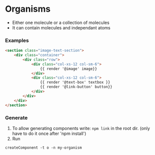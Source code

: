 # Organisms
* Either one molecule or a collection of molecules
* It can contain molecules and independant atoms

### Examples
```html
<section class="image-text-section">
    <div class="container">
        <div class="row">
            <div class="col-xs-12 col-sm-6">
                {{ render '@image' image}}
            </div>
            <div class="col-xs-12 col-sm-6">
                {{ render '@text-box' textbox }}
                {{ render '@link-button' button}}
            </div>
        </div>
    </div>
</section>
```

### Generate
1. To allow generating components write: `npm link` in the root dir. (only have to do it once after 'npm install')
2. Run 
```
createComponent -t o -n my-organism
```